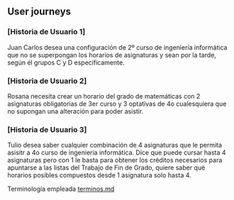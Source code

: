 ## User journeys

### [Historia de Usuario 1]
Juan Carlos desea una configuración de 2º curso de ingeniería informática que no se superpongan los horarios de asignaturas y sean por la tarde, según él grupos C y D específicamente.

### [Historia de Usuario 2]
Rosana necesita crear un horario del grado de matemáticas con 2 asignaturas obligatorias de 3er curso y 3 optativas de 4o cualesquiera que no supongan una alteración para poder asistir.

### [Historia de Usuario 3]
Tulio desea saber cualquier combinación de 4 asignaturas que le permita asisitr a 4o curso de ingeniería informática. Dice que puede cursar hasta 4 asignaturas pero con 1 le basta para obtener los créditos necesarios para apuntarse a las listas del Trabajo de Fin de Grado, quiere saber qué horarios posibles compuestos desde 1 asignatura solo hasta 4.

Terminología empleada [terminos.md](https://github.com/ChinChainis/Proyecto_Reparahorarios_IV2425/blob/Objetivo-1/docs/terminos.md)
